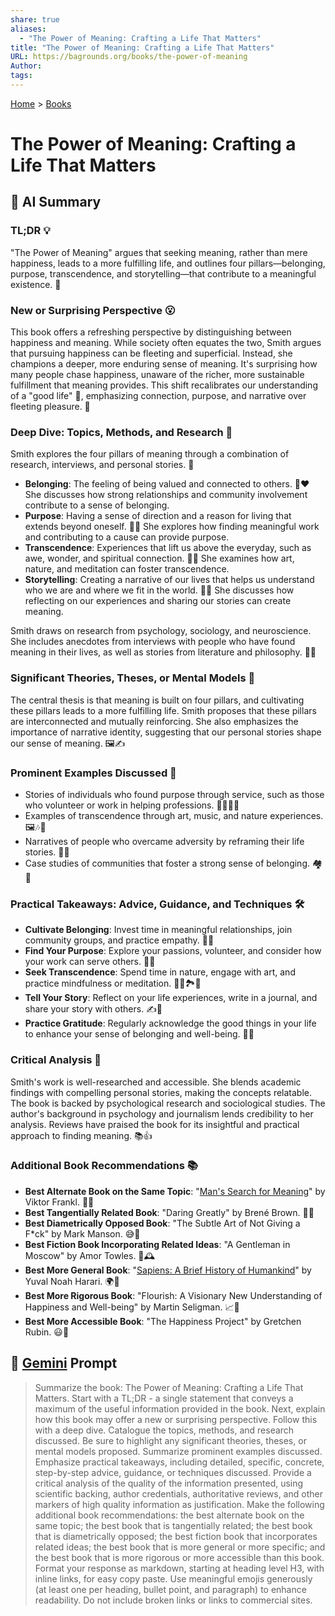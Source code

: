 ```yaml
---
share: true
aliases:
  - "The Power of Meaning: Crafting a Life That Matters"
title: "The Power of Meaning: Crafting a Life That Matters"
URL: https://bagrounds.org/books/the-power-of-meaning
Author: 
tags: 
---
```

[Home](../index.md) > [Books](./index.md)  
# The Power of Meaning: Crafting a Life That Matters  
## 🤖 AI Summary  
### TL;DR 💡  
  
"The Power of Meaning" argues that seeking meaning, rather than mere happiness, leads to a more fulfilling life, and outlines four pillars—belonging, purpose, transcendence, and storytelling—that contribute to a meaningful existence. 🌟  
  
### New or Surprising Perspective 😮  
  
This book offers a refreshing perspective by distinguishing between happiness and meaning. While society often equates the two, Smith argues that pursuing happiness can be fleeting and superficial. Instead, she champions a deeper, more enduring sense of meaning. It's surprising how many people chase happiness, unaware of the richer, more sustainable fulfillment that meaning provides. This shift recalibrates our understanding of a "good life" 🧐, emphasizing connection, purpose, and narrative over fleeting pleasure. 🌈  
  
### Deep Dive: Topics, Methods, and Research 🔬  
  
Smith explores the four pillars of meaning through a combination of research, interviews, and personal stories. 📖  
  
* **Belonging**: The feeling of being valued and connected to others. 🤝❤️ She discusses how strong relationships and community involvement contribute to a sense of belonging.  
* **Purpose**: Having a sense of direction and a reason for living that extends beyond oneself. 🎯🧭 She explores how finding meaningful work and contributing to a cause can provide purpose.  
* **Transcendence**: Experiences that lift us above the everyday, such as awe, wonder, and spiritual connection. 🌌✨ She examines how art, nature, and meditation can foster transcendence.  
* **Storytelling**: Creating a narrative of our lives that helps us understand who we are and where we fit in the world. 📜💭 She discusses how reflecting on our experiences and sharing our stories can create meaning.  
  
Smith draws on research from psychology, sociology, and neuroscience. She includes anecdotes from interviews with people who have found meaning in their lives, as well as stories from literature and philosophy. 🧠💬  
  
### Significant Theories, Theses, or Mental Models 🧠  
  
The central thesis is that meaning is built on four pillars, and cultivating these pillars leads to a more fulfilling life. Smith proposes that these pillars are interconnected and mutually reinforcing. She also emphasizes the importance of narrative identity, suggesting that our personal stories shape our sense of meaning. 🖼️✍️  
  
### Prominent Examples Discussed 🌟  
  
* Stories of individuals who found purpose through service, such as those who volunteer or work in helping professions. 🧑‍⚕️👩‍🏫  
* Examples of transcendence through art, music, and nature experiences. 🖼️🎶🌳  
* Narratives of people who overcame adversity by reframing their life stories. 🌈💪  
* Case studies of communities that foster a strong sense of belonging. 🏘️🤝  
  
### Practical Takeaways: Advice, Guidance, and Techniques 🛠️  
  
* **Cultivate Belonging**: Invest time in meaningful relationships, join community groups, and practice empathy. 🤗🤝  
* **Find Your Purpose**: Explore your passions, volunteer, and consider how your work can serve others. 🎯💡  
* **Seek Transcendence**: Spend time in nature, engage with art, and practice mindfulness or meditation. 🧘‍♀️🏞️🎨  
* **Tell Your Story**: Reflect on your life experiences, write in a journal, and share your story with others. ✍️💭  
* **Practice Gratitude**: Regularly acknowledge the good things in your life to enhance your sense of belonging and well-being. 🙏💖  
  
### Critical Analysis 🧐  
  
Smith's work is well-researched and accessible. She blends academic findings with compelling personal stories, making the concepts relatable. The book is backed by psychological research and sociological studies. The author's background in psychology and journalism lends credibility to her analysis. Reviews have praised the book for its insightful and practical approach to finding meaning. 📚👍  
  
### Additional Book Recommendations 📚  
  
* **Best Alternate Book on the Same Topic**: "[Man's Search for Meaning](./mans-search-for-meaning.md)" by Viktor Frankl. 📖💡  
* **Best Tangentially Related Book**: "Daring Greatly" by Brené Brown. 💖💪  
* **Best Diametrically Opposed Book**: "The Subtle Art of Not Giving a F\*ck" by Mark Manson. 😅🤷  
* **Best Fiction Book Incorporating Related Ideas**: "A Gentleman in Moscow" by Amor Towles. 🏰🕰️  
* **Best More General Book**: "[Sapiens: A Brief History of Humankind](./sapiens-a-brief-history-of-humankind.md)" by Yuval Noah Harari. 🌍🧠  
* **Best More Rigorous Book**: "Flourish: A Visionary New Understanding of Happiness and Well-being" by Martin Seligman. 📈🧠  
* **Best More Accessible Book**: "The Happiness Project" by Gretchen Rubin. 😃📝  
  
## 💬 [Gemini](https://gemini.google.com) Prompt  
> Summarize the book: The Power of Meaning: Crafting a Life That Matters. Start with a TL;DR - a single statement that conveys a maximum of the useful information provided in the book. Next, explain how this book may offer a new or surprising perspective. Follow this with a deep dive. Catalogue the topics, methods, and research discussed. Be sure to highlight any significant theories, theses, or mental models proposed. Summarize prominent examples discussed. Emphasize practical takeaways, including detailed, specific, concrete, step-by-step advice, guidance, or techniques discussed. Provide a critical analysis of the quality of the information presented, using scientific backing, author credentials, authoritative reviews, and other markers of high quality information as justification. Make the following additional book recommendations: the best alternate book on the same topic; the best book that is tangentially related; the best book that is diametrically opposed; the best fiction book that incorporates related ideas; the best book that is more general or more specific; and the best book that is more rigorous or more accessible than this book. Format your response as markdown, starting at heading level H3, with inline links, for easy copy paste. Use meaningful emojis generously (at least one per heading, bullet point, and paragraph) to enhance readability. Do not include broken links or links to commercial sites.